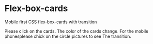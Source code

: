 # Flex-box-cards
Mobile first CSS flex-box-cards with transition 

Please click on the cards. The color of the cards change.
For the mobile phonesplease chick on the circle pictures to see 
The transition.

